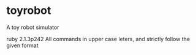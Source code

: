 toyrobot
========

A toy robot simulator

ruby 2.1.3p242
All commands in upper case leters, and strictly follow the given format
